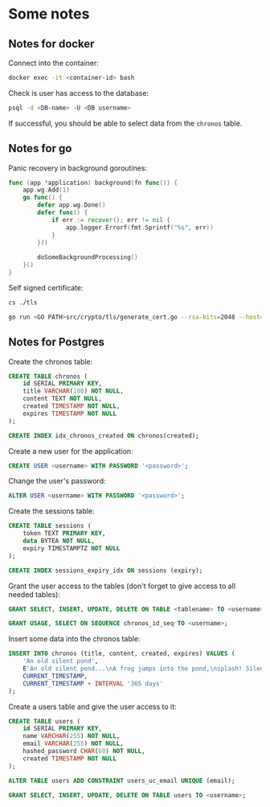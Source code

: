 # Some notes

## Notes for docker

Connect into the container:

```bash
docker exec -it <container-id> bash
```

Check is user has access to the database:

```bash
psql -d <DB-name> -U <DB username>
```

If successful, you should be able to select data from the `chronos` table.

## Notes for go

Panic recovery in background goroutines:

```go
func (app *application) background(fn func()) {
    app.wg.Add(1)
    go func() {
        defer app.wg.Done()
        defer func() {
            if err := recover(); err != nil {
                app.logger.Errorf(fmt.Sprintf("%s", err))
            }
        }()
        
        doSomeBackgroundProcessing()
    }()
}
```

Self signed certificate:

```bash
cs ./tls

go run <GO PATH>src/crypto/tls/generate_cert.go --rsa-bits=2048 --host=localhost
```

## Notes for Postgres

Create the chronos table:

```sql
CREATE TABLE chronos (
    id SERIAL PRIMARY KEY,
    title VARCHAR(100) NOT NULL,
    content TEXT NOT NULL,
    created TIMESTAMP NOT NULL,
    expires TIMESTAMP NOT NULL
);

CREATE INDEX idx_chronos_created ON chronos(created);
```

Create a new user for the application:

```sql
CREATE USER <username> WITH PASSWORD '<password>';
```

Change the user's password:

```sql
ALTER USER <username> WITH PASSWORD '<password>';
```

Create the sessions table:

```sql
CREATE TABLE sessions (
    token TEXT PRIMARY KEY,
    data BYTEA NOT NULL,
    expiry TIMESTAMPTZ NOT NULL
);

CREATE INDEX sessions_expiry_idx ON sessions (expiry);
```

Grant the user access to the tables (don't forget to give access to all needed tables):

```sql
GRANT SELECT, INSERT, UPDATE, DELETE ON TABLE <tablename> TO <username>;

GRANT USAGE, SELECT ON SEQUENCE chronos_id_seq TO <username>;
```

Insert some data into the chronos table:

```sql
INSERT INTO chronos (title, content, created, expires) VALUES (
    'An old silent pond',
    E'An old silent pond...\nA frog jumps into the pond,\nsplash! Silence again.\n\n– Matsuo Bashō',
    CURRENT_TIMESTAMP,
    CURRENT_TIMESTAMP + INTERVAL '365 days'
);
```

Create a users table and give the user access to it:

```sql
CREATE TABLE users (
    id SERIAL PRIMARY KEY,
    name VARCHAR(255) NOT NULL,
    email VARCHAR(255) NOT NULL,
    hashed_password CHAR(60) NOT NULL,
    created TIMESTAMP NOT NULL
);

ALTER TABLE users ADD CONSTRAINT users_uc_email UNIQUE (email);

GRANT SELECT, INSERT, UPDATE, DELETE ON TABLE users TO <username>;
```
